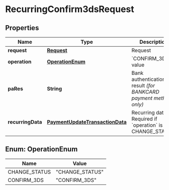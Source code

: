 
# RecurringConfirm3dsRequest

## Properties
Name | Type | Description | Notes
------------ | ------------- | ------------- | -------------
**request** | [**Request**](Request.md) | Request | 
**operation** | [**OperationEnum**](#OperationEnum) | &#x60;CONFIRM_3DS&#x60; value | 
**paRes** | **String** | Bank authentication result *(for BANKCARD payment method only)* | 
**recurringData** | [**PaymentUpdateTransactionData**](PaymentUpdateTransactionData.md) | Recurring data. Required if &#x60;operation&#x60; is CHANGE_STATUS. |  [optional]


<a name="OperationEnum"></a>
## Enum: OperationEnum
Name | Value
---- | -----
CHANGE_STATUS | &quot;CHANGE_STATUS&quot;
CONFIRM_3DS | &quot;CONFIRM_3DS&quot;



